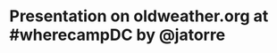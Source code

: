 <!--
slug: presentation-on-oldweather-org-at-wherecampdc-by
date: Fri Jun 24 2011 02:31:18 GMT+0100 (BST)
tags: 
title: Presentation on oldweather.org at #wherecampDC by @jatorre
id: 6848024941
link: http://blog.vizzuality.com/post/6848024941/presentation-on-oldweather-org-at-wherecampdc-by
raw: {"blog_name":"vizzuality","id":6848024941,"post_url":"http://blog.vizzuality.com/post/6848024941/presentation-on-oldweather-org-at-wherecampdc-by","slug":"presentation-on-oldweather-org-at-wherecampdc-by","type":"video","date":"2011-06-24 01:31:18 GMT","timestamp":1308879078,"state":"published","format":"html","reblog_key":"B0psgtGH","tags":[],"short_url":"http://tmblr.co/ZQVgQy6OB95j","highlighted":[],"note_count":0,"caption":"<p>Presentation on <a href=\"http://www.oldweather.org/\">oldweather.org</a> at <a href=\"http://www.wherecampdc.org/\">#wherecampDC</a> by <a href=\"http://twitter.com/#!/jatorre\">@jatorre</a></p>","reblog":{"tree_html":"","comment":"<p>Presentation on <a href=\"http://www.oldweather.org/\">oldweather.org</a> at <a href=\"http://www.wherecampdc.org/\">#wherecampDC</a> by <a href=\"http://twitter.com/#!/jatorre\">@jatorre</a></p>"},"trail":[{"blog":{"name":"vizzuality","theme":{"avatar_shape":"square","background_color":"#FAFAFA","body_font":"Helvetica Neue","header_bounds":"","header_image":"http://assets.tumblr.com/images/default_header/optica_pattern_09.png?_v=abe6f565397f54e880c2b76e6fc2022e","header_image_focused":"http://assets.tumblr.com/images/default_header/optica_pattern_09_focused_v3.png?_v=abe6f565397f54e880c2b76e6fc2022e","header_image_scaled":"http://assets.tumblr.com/images/default_header/optica_pattern_09_focused_v3.png?_v=abe6f565397f54e880c2b76e6fc2022e","header_stretch":true,"link_color":"#529ECC","show_avatar":true,"show_description":true,"show_header_image":true,"show_title":true,"title_color":"#444444","title_font":"Gibson","title_font_weight":"bold"}},"post":{"id":"6848024941"},"content":"<p>Presentation on <a href=\"http://www.oldweather.org/\">oldweather.org</a> at <a href=\"http://www.wherecampdc.org/\">#wherecampDC</a> by <a href=\"http://twitter.com/#!/jatorre\">@jatorre</a></p>","content_raw":"<p>Presentation on <a href=\"http://www.oldweather.org/\">oldweather.org</a> at <a href=\"http://www.wherecampdc.org/\">#wherecampDC</a> by <a href=\"http://twitter.com/#!/jatorre\">@jatorre</a></p>","is_current_item":true,"is_root_item":true}],"permalink_url":"https://www.youtube.com/watch?v=blYoUW4og1w","html5_capable":true,"thumbnail_url":"https://i.ytimg.com/vi/blYoUW4og1w/hqdefault.jpg","thumbnail_width":480,"thumbnail_height":360,"player":[{"width":250,"embed_code":"<iframe width=\"250\" height=\"140\" src=\"https://www.youtube.com/embed/blYoUW4og1w?feature=oembed\" frameborder=\"0\" allowfullscreen></iframe>"},{"width":400,"embed_code":"<iframe width=\"400\" height=\"225\" src=\"https://www.youtube.com/embed/blYoUW4og1w?feature=oembed\" frameborder=\"0\" allowfullscreen></iframe>"},{"width":500,"embed_code":"<iframe width=\"500\" height=\"281\" src=\"https://www.youtube.com/embed/blYoUW4og1w?feature=oembed\" frameborder=\"0\" allowfullscreen></iframe>"}],"video_type":"youtube","title":"Presentation on oldweather.org at #wherecampDC by @jatorre","body":"<iframe width=\"500\" height=\"281\" src=\"https://www.youtube.com/embed/blYoUW4og1w?feature=oembed\" frameborder=\"0\" allowfullscreen></iframe>"}
publish: 2011-06-024
-->


Presentation on oldweather.org at #wherecampDC by @jatorre
==========================================================



